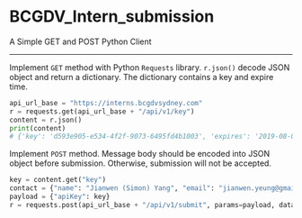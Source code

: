 # BCGDV_Intern_submission

A Simple GET and POST Python Client

---

Implement `GET` method with Python `Requests` library. `r.json()` decode JSON object and return a dictionary. The dictionary contains a key and expire time.

```Python
api_url_base = "https://interns.bcgdvsydney.com"
r = requests.get(api_url_base + "/api/v1/key")
content = r.json()
print(content)
# {'key': 'd593e905-e534-4f2f-9073-6495fd4b1003', 'expires': '2019-08-07 07:09:35.802400'}
```

Implement `POST` method.  Message body should be encoded into JSON object before submission. Otherwise, submission will not be accepted.

```Python
key = content.get("key")
contact = {"name": "Jianwen (Simon) Yang", "email": "jianwen.yeung@gmail.com"}
payload = {"apiKey": key}
r = requests.post(api_url_base + "/api/v1/submit", params=payload, data=json.dumps(contact))
